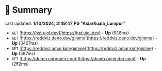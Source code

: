 # 📖 Summary
Last updated: **1/10/2024, 3:49:47 PG "Asia/Kuala_Lumpur"**

- `GET` [https://hst.ujol.dev](https://hst.ujol.dev) - **Up** (636ms)
- `GET` [https://reddviz.deno.dev/gimme](https://reddviz.deno.dev/gimme) - **Up** (3407ms)
- `GET` [https://reddviz.amar.kim/gimme](https://reddviz.amar.kim/gimme) - **Up** (587ms)
- `GET` [https://dumb.onrender.com](https://dumb.onrender.com) - **Up** (262ms)
